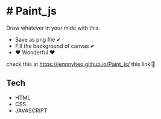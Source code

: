 # # Paint_js

Draw whatever in your mide with this.

- Save as png file ✔
- Fill the background of canvas ✔
- ❤ Wonderful  ❤

check this at https://jennnyheo.github.io/Paint_js/  this link!🎉

## Tech 

- HTML
- CSS
- JAVASCRIPT

